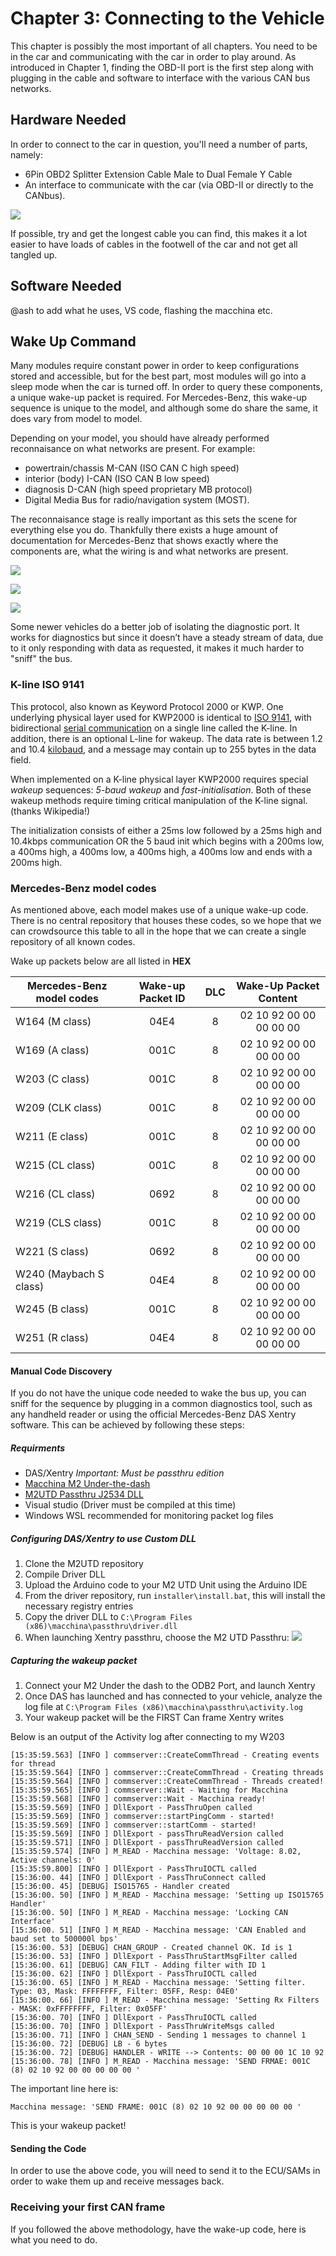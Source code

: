 # Chapter 3: Connecting to the Vehicle

This chapter is possibly the most important of all chapters. You need to be in the car and communicating with the car in order to play around. As introduced in Chapter 1, finding the OBD-II port is the first step along with plugging in the cable and software to interface with the various CAN bus networks.

## Hardware Needed

In order to connect to the car in question, you'll need a number of parts, namely:

- 6Pin OBD2 Splitter Extension Cable Male to Dual Female Y Cable
- An interface to communicate with the car (via OBD-II or directly to the CANbus).

![](images/obdii_y_splitter.jpg)

If possible, try and get the longest cable you can find, this makes it a lot easier to have loads of cables in the footwell of the car and not get all tangled up.

## Software Needed

@ash to add what he uses, VS code, flashing the macchina etc.

## Wake Up Command

Many modules require constant power in order to keep configurations stored and accessible, but for the best part, most modules will go into a sleep mode when the car is turned off. In order to query these components, a unique wake-up packet is required. For Mercedes-Benz, this wake-up sequence is unique to the model, and although some do share the same, it does vary from model to model.

Depending on your model, you should have already performed reconnaisance on what networks are present. For example:

- powertrain/chassis M-CAN (ISO CAN C high speed)
- interior (body) I-CAN (ISO CAN B low speed)
- diagnosis D-CAN (high speed proprietary MB protocol)
- Digital Media Bus for radio/navigation system (MOST).

The reconnaisance stage is really important as this sets the scene for everything else you do. Thankfully there exists a huge amount of documentation for Mercedes-Benz that shows exactly where the components are, what the wiring is and what networks are present.

![](images/canbuslocation1.jpg)

![](images/canbuslocation2.jpg)

![](images/canbuslocation3.jpg)

Some newer vehicles do a better job of isolating the diagnostic port. It works for diagnostics but since it doesn’t have a steady stream of data, due to it only responding with data as requested, it makes it much harder to "sniff" the bus.

### K-line ISO 9141

This protocol, also known as Keyword Protocol 2000 or KWP. One underlying physical layer used for KWP2000 is identical to [ISO 9141](https://en.wikipedia.org/wiki/ISO_9141), with bidirectional [serial communication](https://en.wikipedia.org/wiki/Serial_communication) on a single line called the K-line. In addition, there is an optional L-line for wakeup. The data rate is between 1.2 and 10.4 [kilobaud](https://en.wikipedia.org/wiki/Baud), and a message may contain up to 255 bytes in the data field.

When implemented on a K-line physical layer KWP2000 requires special *wakeup* sequences: *5-baud wakeup* and *fast-initialisation*. Both of these wakeup methods require timing critical manipulation of the K-line signal. (thanks Wikipedia!)

The initialization consists of either a 25ms low followed by a 25ms high and 10.4kbps communication OR the 5 baud init which begins with a 200ms low, a 400ms high, a 400ms low, a 400ms high, a 400ms low and ends with a 200ms high.

### Mercedes-Benz model codes

As mentioned above, each model makes use of a unique wake-up code. There is no central repository that houses these codes, so we hope that we can crowdsource this table to all in the hope that we can create a single repository of all known codes.

Wake up packets below are all listed in **HEX**

| Mercedes-Benz model codes |Wake-up Packet ID| DLC | Wake-Up Packet Content|
| ------------------------- |:-:              | :-: |:-:                    |
| W164 (M class)            | 04E4            | 8   |02 10 92 00 00 00 00 00|
| W169 (A class)            | 001C            | 8   |02 10 92 00 00 00 00 00|
| W203 (C class)            | 001C            | 8   |02 10 92 00 00 00 00 00|
| W209 (CLK class)          | 001C            | 8   |02 10 92 00 00 00 00 00|
| W211 (E class)            | 001C            | 8   |02 10 92 00 00 00 00 00|
| W215 (CL class)           | 001C            | 8   |02 10 92 00 00 00 00 00|
| W216 (CL class)           | 0692            | 8   |02 10 92 00 00 00 00 00|
| W219 (CLS class)          | 001C            | 8   |02 10 92 00 00 00 00 00|
| W221 (S class)            | 0692            | 8   |02 10 92 00 00 00 00 00|
| W240 (Maybach S class)    | 04E4            | 8   |02 10 92 00 00 00 00 00|
| W245 (B class)            | 001C            | 8   |02 10 92 00 00 00 00 00|
| W251 (R class)            | 04E4            | 8   |02 10 92 00 00 00 00 00|


#### Manual Code Discovery

If you do not have the unique code needed to wake the bus up, you can sniff for the sequence by plugging in a common diagnostics tool, such as any handheld reader or using the official Mercedes-Benz DAS Xentry software. This can be achieved by following these steps:

##### Requirments
* DAS/Xentry *Important: Must be passthru edition*
* [Macchina M2 Under-the-dash](https://www.macchina.cc/catalog/m2-boards/m2-under-dash)
* [M2UTD Passthru J2534 DLL](https://github.com/rnd-ash/m2-utd-passthru)
* Visual studio (Driver must be compiled at this time)
* Windows WSL recommended for monitoring packet log files

##### Configuring DAS/Xentry to use Custom DLL
1. Clone the M2UTD repository
2. Compile Driver DLL
3. Upload the Arduino code to your M2 UTD Unit using the Arduino IDE
4. From the driver repository, run `installer\install.bat`, this will install the necessary registry entries
5. Copy the driver DLL to `C:\Program Files (x86)\macchina\passthru\driver.dll`
6. When launching Xentry passthru, choose the M2 UTD Passthru:
![](images/selectdevice.png)

##### Capturing the wakeup packet
1. Connect your M2 Under the dash to the ODB2 Port, and launch Xentry
2. Once DAS has launched and has connected to your vehicle, analyze the log file at `C:\Program Files (x86)\macchina\passthru\activity.log`
3. Your wakeup packet will be the FIRST Can frame Xentry writes

Below is an output of the Activity log after connecting to my W203
```
[15:35:59.563] [INFO ] commserver::CreateCommThread - Creating events for thread
[15:35:59.564] [INFO ] commserver::CreateCommThread - Creating threads
[15:35:59.564] [INFO ] commserver::CreateCommThread - Threads created!
[15:35:59.565] [INFO ] commserver::Wait - Waiting for Macchina
[15:35:59.568] [INFO ] commserver::Wait - Macchina ready!
[15:35:59.569] [INFO ] DllExport - PassThruOpen called
[15:35:59.569] [INFO ] commserver::startPingComm - started!
[15:35:59.569] [INFO ] commserver::startComm - started!
[15:35:59.569] [INFO ] DllExport - passThruReadVersion called
[15:35:59.571] [INFO ] DllExport - passThruReadVersion called
[15:35:59.574] [INFO ] M_READ - Macchina message: 'Voltage: 8.02, Active channels: 0'
[15:35:59.800] [INFO ] DllExport - PassThruIOCTL called
[15:36:00. 44] [INFO ] DllExport - PassThruConnect called
[15:36:00. 45] [DEBUG] ISO15765 - Handler created
[15:36:00. 50] [INFO ] M_READ - Macchina message: 'Setting up ISO15765 Handler'
[15:36:00. 50] [INFO ] M_READ - Macchina message: 'Locking CAN Interface'
[15:36:00. 51] [INFO ] M_READ - Macchina message: 'CAN Enabled and baud set to 500000l bps'
[15:36:00. 53] [DEBUG] CHAN_GROUP - Created channel OK. Id is 1
[15:36:00. 53] [INFO ] DllExport - PassThruStartMsgFilter called
[15:36:00. 61] [DEBUG] CAN_FILT - Adding filter with ID 1
[15:36:00. 62] [INFO ] DllExport - PassThruIOCTL called
[15:36:00. 65] [INFO ] M_READ - Macchina message: 'Setting filter. Type: 03, Mask: FFFFFFFF, Filter: 05FF, Resp: 04E0'
[15:36:00. 66] [INFO ] M_READ - Macchina message: 'Setting Rx Filters - MASK: 0xFFFFFFFF, Filter: 0x05FF'
[15:36:00. 70] [INFO ] DllExport - PassThruIOCTL called
[15:36:00. 70] [INFO ] DllExport - PassThruWriteMsgs called
[15:36:00. 71] [INFO ] CHAN_SEND - Sending 1 messages to channel 1
[15:36:00. 72] [DEBUG] LB - 6 bytes
[15:36:00. 72] [DEBUG] HANDLER - WRITE --> Contents: 00 00 00 1C 10 92
[15:36:00. 78] [INFO ] M_READ - Macchina message: 'SEND FRMAE: 001C (8) 02 10 92 00 00 00 00 00 '
```

The important line here is:
```
Macchina message: 'SEND FRAME: 001C (8) 02 10 92 00 00 00 00 00 '
```

This is your wakeup packet!


#### Sending the Code

In order to use the above code, you will need to send it to the ECU/SAMs in order to wake them up and receive messages back.

### Receiving your first CAN frame

If you followed the above methodology, have the wake-up code, here is what you need to do.
